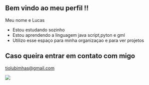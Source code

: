 ## Bem vindo ao meu perfil !!

Meu nome e Lucas 
- Estou estudando sozinho
- Estou aprendendo a linguagem java script,pyton e gml
- Utilizo esse espaço para minha organizaçao e para ver projetos


## Caso queira entrar em contato com migo

tiolubimhas@gmail.com

![](https://media1.tenor.com/m/3toQH2wp2PkAAAAd/initial-d-toyota.gif)

